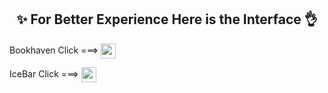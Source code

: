 <h2 style="text-align: center;">✨ For Better Experience Here is the Interface 👌</h2>
<p>Bookhaven  Click ===>  <a href="https://bookhaven-next-js-ggd3.vercel.app/"><img src="https://cdn-icons-gif.flaticon.com/11321/11321466.gif" width="24" height="24" style="vertical-align: middle;"/></a></p>

<p>IceBar  Click ===>  <a href="https://ice-bar-next-js.vercel.app/"><img src="https://cdn-icons-gif.flaticon.com/11321/11321466.gif" width="24" height="24" style="vertical-align: middle;"/></a></p>


